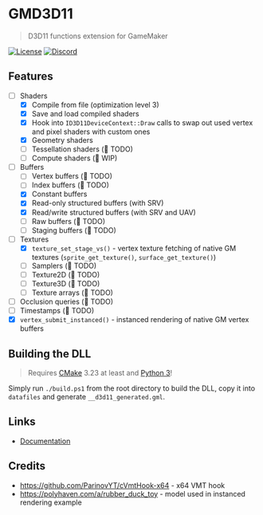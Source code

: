 # GMD3D11

> D3D11 functions extension for GameMaker

[![License](https://img.shields.io/github/license/blueburncz/GMD3D11)](LICENSE)
[![Discord](https://img.shields.io/discord/298884075585011713?label=Discord)](https://discord.gg/ep2BGPm)

## Features

* [ ] Shaders
  * [x] Compile from file (optimization level 3)
  * [x] Save and load compiled shaders
  * [x] Hook into `ID3D11DeviceContext::Draw` calls to swap out used vertex and pixel shaders with custom ones
  * [x] Geometry shaders
  * [ ] Tessellation shaders (🛑 TODO)
  * [ ] Compute shaders (🚧 WIP)
* [ ] Buffers
  * [ ] Vertex buffers (🛑 TODO)
  * [ ] Index buffers (🛑 TODO)
  * [x] Constant buffers
  * [x] Read-only structured buffers (with SRV)
  * [x] Read/write structured buffers (with SRV and UAV)
  * [ ] Raw buffers (🛑 TODO)
  * [ ] Staging buffers (🛑 TODO)
* [ ] Textures
  * [x] `texture_set_stage_vs()` - vertex texture fetching of native GM textures (`sprite_get_texture()`, `surface_get_texture()`)
  * [ ] Samplers (🛑 TODO)
  * [ ] Texture2D (🛑 TODO)
  * [ ] Texture3D (🛑 TODO)
  * [ ] Texture arrays (🛑 TODO)
* [ ] Occlusion queries (🛑 TODO)
* [ ] Timestamps (🛑 TODO)
* [x] `vertex_submit_instanced()` - instanced rendering of native GM vertex buffers

## Building the DLL

> Requires [CMake](https://cmake.org/) 3.23 at least and [Python 3](https://www.python.org/downloads/)!

Simply run `./build.ps1` from the root directory to build the DLL, copy it into `datafiles` and generate
`__d3d11_generated.gml`.

## Links

* [Documentation](https://blueburn.cz/gmd3d11/docs)

## Credits

* <https://github.com/ParinovYT/cVmtHook-x64> - x64 VMT hook
* <https://polyhaven.com/a/rubber_duck_toy> - model used in instanced rendering example
